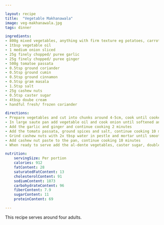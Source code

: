 ```yaml
---

layout: recipe
title:  "Vegetable Makhanawala"
image: veg-makhanawala.jpg
tags: dinner

ingredients:
- 800g mixed vegetables, anything with firm texture eg potatoes, carrots, cauliflower and peas
- 1tbsp vegetable oil
- 1 medium onion sliced
- 25g finely chopped/ puree garlic
- 25g finely chopped/ puree ginger
- 500g tomatoe passata
- 0.5tsp ground coriander
- 0.5tsp ground cumin
- 0.5tsp ground cinnamon
- 0.5tsp gram masala
- 1.5tsp salt
- 25g cashew nuts
- 0.5tsp caster sugar
- 4tbsp doube cream
- handful fresh/ frozen coriander

directions:
- Prepare vegetables and cut into chunks around 4-5cm, cook until cooked but a little al-dente
- In large saute pan add vegetable oil and cook onion until softened and golden
- Add the garlic and ginger and continue cooking 2 minutes
- Add the tomato passata, ground spices and salt, continue cooking 10 minutes
- Grind cashew nuts with 2x tbsp water in pestle and mortar until smooth
- Add cashew nut paste to the pan, continue cooking 10 minutes
- When ready to serve add the al-dente vegetables, caster sugar, double cream and coriander and cook for 2-3 minutes

nutrition:
    servingSize: Per portion
    calories: 912
    fatContent: 28
    saturatedFatContent: 13
    cholesterolContent: 91
    sodiumContent: 1873
    carbohydrateContent: 96
    fiberContent: 7.9
    sugarContent: 11
    proteinContent: 69

---
```


This recipe serves around four adults.